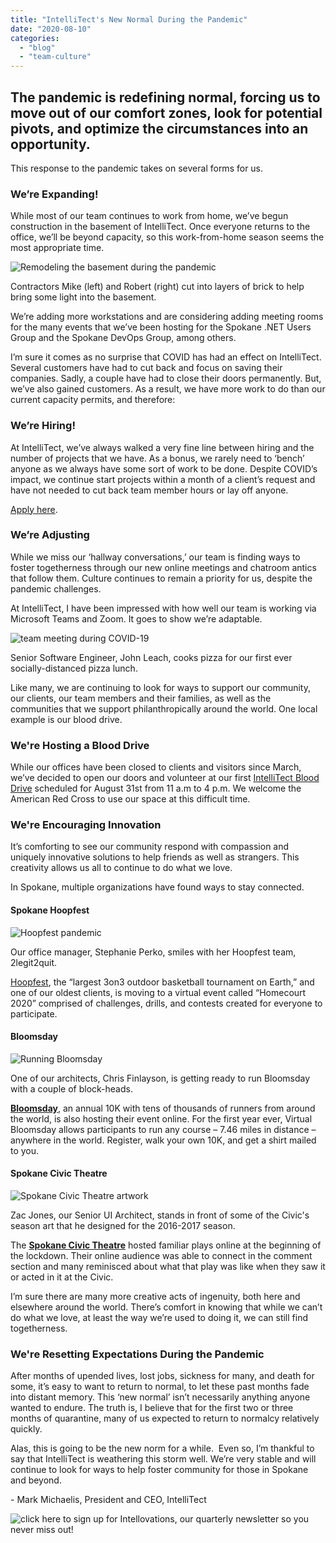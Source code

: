 ```yaml
---
title: "IntelliTect's New Normal During the Pandemic"
date: "2020-08-10"
categories: 
  - "blog"
  - "team-culture"
---
```


## The pandemic is redefining normal, forcing us to move out of our comfort zones, look for potential pivots, and optimize the circumstances into an opportunity.

This response to the pandemic takes on several forms for us.

### We’re Expanding!

While most of our team continues to work from home, we’ve begun construction in the basement of IntelliTect. Once everyone returns to the office, we’ll be beyond capacity, so this work-from-home season seems the most appropriate time.

![Remodeling the basement during the pandemic](images/window-work-scaled.jpg)

Contractors Mike (left) and Robert (right) cut into layers of brick to help bring some light into the basement.

We’re adding more workstations and are considering adding meeting rooms for the many events that we’ve been hosting for the Spokane .NET Users Group and the Spokane DevOps Group, among others.

I’m sure it comes as no surprise that COVID has had an effect on IntelliTect. Several customers have had to cut back and focus on saving their companies. Sadly, a couple have had to close their doors permanently. But, we’ve also gained customers. As a result, we have more work to do than our current capacity permits, and therefore:

### We’re Hiring!

At IntelliTect, we’ve always walked a very fine line between hiring and the number of projects that we have. As a bonus, we rarely need to ‘bench’ anyone as we always have some sort of work to be done. Despite COVID’s impact, we continue start projects within a month of a client’s request and have not needed to cut back team member hours or lay off anyone.

[Apply here](https://www.indeed.com/viewjob?jk=d1dcdd6c01950057&from=tp-serp&tk=1ef0onkrhf90i800).

### We’re Adjusting

While we miss our ‘hallway conversations,’ our team is finding ways to foster togetherness through our new online meetings and chatroom antics that follow them. Culture continues to remain a priority for us, despite the pandemic challenges.

At IntelliTect, I have been impressed with how well our team is working via Microsoft Teams and Zoom. It goes to show we’re adaptable.

![team meeting during COVID-19](images/Pizza-party.jpg)

Senior Software Engineer, John Leach, cooks pizza for our first ever socially-distanced pizza lunch.

Like many, we are continuing to look for ways to support our community, our clients, our team members and their families, as well as the communities that we support philanthropically around the world. One local example is our blood drive.

### We're Hosting a Blood Drive

While our offices have been closed to clients and visitors since March, we’ve decided to open our doors and volunteer at our first [I](/intellitect-today-blood-drive-2020)[ntelliTect Blood Drive](/intellitect-today-blood-drive-2020) scheduled for August 31st from 11 a.m to 4 p.m. We welcome the American Red Cross to use our space at this difficult time.

### We're Encouraging Innovation

It’s comforting to see our community respond with compassion and uniquely innovative solutions to help friends as well as strangers. This creativity allows us all to continue to do what we love.

In Spokane, multiple organizations have found ways to stay connected.

#### Spokane Hoopfest

![Hoopfest pandemic](images/stephanie-hoopfest-1024x683.jpg)

Our office manager, Stephanie Perko, smiles with her Hoopfest team, 2legit2quit.

[Hoopfest](https://www.spokanehoopfest.net/), the “largest 3on3 outdoor basketball tournament on Earth,” and one of our oldest clients, is moving to a virtual event called “Homecourt 2020” comprised of challenges, drills, and contests created for everyone to participate.

#### Bloomsday

![Running Bloomsday](images/chris-bloomsday-1024x735.jpg)

One of our architects, Chris Finlayson, is getting ready to run Bloomsday with a couple of block-heads.

**[Bloomsday](https://www.bloomsdayrun.org/)**, an annual 10K with tens of thousands of runners from around the world, is also hosting their event online. For the first year ever, Virtual Bloomsday allows participants to run any course – 7.46 miles in distance – anywhere in the world. Register, walk your own 10K, and get a shirt mailed to you.

#### Spokane Civic Theatre

![Spokane Civic Theatre artwork](images/Zac-and-season-art.jpg)

Zac Jones, our Senior UI Architect, stands in front of some of the Civic's season art that he designed for the 2016-2017 season.

The **[Spokane Civic Theatre](https://spokanecivictheatre.com/)** hosted familiar plays online at the beginning of the lockdown. Their online audience was able to connect in the comment section and many reminisced about what that play was like when they saw it or acted in it at the Civic.

I’m sure there are many more creative acts of ingenuity, both here and elsewhere around the world. There’s comfort in knowing that while we can’t do what we love, at least the way we’re used to doing it, we can still find togetherness.

### We're Resetting Expectations During the Pandemic

After months of upended lives, lost jobs, sickness for many, and death for some, it’s easy to want to return to normal, to let these past months fade into distant memory. This ‘new normal’ isn’t necessarily anything anyone wanted to endure. The truth is, I believe that for the first two or three months of quarantine, many of us expected to return to normalcy relatively quickly.

Alas, this is going to be the new norm for a while.  Even so, I’m thankful to say that IntelliTect is weathering this storm well. We’re very stable and will continue to look for ways to help foster community for those in Spokane and beyond.

\- Mark Michaelis, President and CEO, IntelliTect

![click here to sign up for Intellovations, our quarterly newsletter so you never miss out!](images/Click-here-to-sign-up-1-1024x235.jpg)
